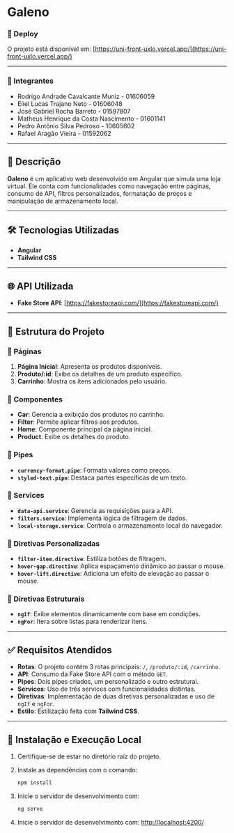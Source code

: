 # Galeno

### 🚀 Deploy

O projeto está disponível em: [https://uni-front-uxlo.vercel.app/](https://uni-front-uxlo.vercel.app/)

---

### 👥 Integrantes

- Rodrigo Andrade Cavalcante Muniz - 01606059
- Eliel Lucas Trajano Neto - 01606048
- José Gabriel Rocha Barreto - 01597807
- Matheus Henrique da Costa Nascimento - 01601141
- Pedro Antônio Silva Pedroso - 10605602
- Rafael Aragão Vieira - 01592062

---

## 📝 Descrição

**Galeno** é um aplicativo web desenvolvido em Angular que simula uma loja virtual. Ele conta com funcionalidades como navegação entre páginas, consumo de API, filtros personalizados, formatação de preços e manipulação de armazenamento local.

---

## 🛠️ Tecnologias Utilizadas

- **Angular**
- **Tailwind CSS**

---

## 🌐 API Utilizada

- **Fake Store API**: [https://fakestoreapi.com/](https://fakestoreapi.com/)

---

## 📂 Estrutura do Projeto

### 🔗 Páginas

1. **Página Inicial**: Apresenta os produtos disponíveis.
2. **Produto/:id**: Exibe os detalhes de um produto específico.
3. **Carrinho**: Mostra os itens adicionados pelo usuário.

### 🧩 Componentes

- **Car**: Gerencia a exibição dos produtos no carrinho.
- **Filter**: Permite aplicar filtros aos produtos.
- **Home**: Componente principal da página inicial.
- **Product**: Exibe os detalhes do produto.

### 🔧 Pipes

- **`currency-format.pipe`**: Formata valores como preços.
- **`styled-text.pipe`**: Destaca partes específicas de um texto.

### 📜 Services

- **`data-api.service`**: Gerencia as requisições para a API.
- **`filters.service`**: Implementa lógica de filtragem de dados.
- **`local-storage.service`**: Controla o armazenamento local do navegador.

### 🎨 Diretivas Personalizadas

- **`filter-item.directive`**: Estiliza botões de filtragem.
- **`hover-gap.directive`**: Aplica espaçamento dinâmico ao passar o mouse.
- **`hover-lift.directive`**: Adiciona um efeito de elevação ao passar o mouse.

### 🔨 Diretivas Estruturais

- **`ngIf`**: Exibe elementos dinamicamente com base em condições.
- **`ngFor`**: Itera sobre listas para renderizar itens.

---

## ✅ Requisitos Atendidos

- **Rotas**: O projeto contém 3 rotas principais: `/`, `/produto/:id`, `/carrinho`.
- **API**: Consumo da Fake Store API com o método `GET`.
- **Pipes**: Dois pipes criados, um personalizado e outro estrutural.
- **Services**: Uso de três services com funcionalidades distintas.
- **Diretivas**: Implementação de duas diretivas personalizadas e uso de `ngIf` e `ngFor`.
- **Estilo**: Estilização feita com **Tailwind CSS**.

---

## 🚀 Instalação e Execução Local

1. Certifique-se de estar no diretório raiz do projeto.
2. Instale as dependências com o comando:

   ```bash
   npm install
   ```

3. Inicie o servidor de desenvolvimento com:

   ```bash
   ng serve
   ```

4. Inicie o servidor de desenvolvimento com: [http://localhost:4200/](http://localhost:4200/)
